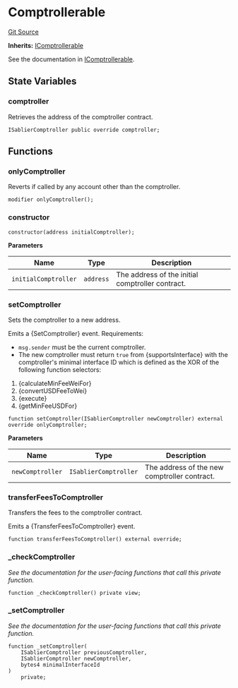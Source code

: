 # Comptrollerable

[Git Source](https://github.com/sablier-labs/evm-utils/blob/0b3bc38ab8badd135fc178b757afaf6902f1f63c/src/Comptrollerable.sol)

**Inherits:** [IComptrollerable](/reference/flow/contracts/interfaces/interface.IComptrollerable.md)

See the documentation in [IComptrollerable](/reference/flow/contracts/interfaces/interface.IComptrollerable.md).

## State Variables

### comptroller

Retrieves the address of the comptroller contract.

```solidity
ISablierComptroller public override comptroller;
```

## Functions

### onlyComptroller

Reverts if called by any account other than the comptroller.

```solidity
modifier onlyComptroller();
```

### constructor

```solidity
constructor(address initialComptroller);
```

**Parameters**

| Name                 | Type      | Description                                      |
| -------------------- | --------- | ------------------------------------------------ |
| `initialComptroller` | `address` | The address of the initial comptroller contract. |

### setComptroller

Sets the comptroller to a new address.

Emits a {SetComptroller} event. Requirements:

- `msg.sender` must be the current comptroller.
- The new comptroller must return `true` from {supportsInterface} with the comptroller's minimal interface ID which is
  defined as the XOR of the following function selectors:

1. {calculateMinFeeWeiFor}
2. {convertUSDFeeToWei}
3. {execute}
4. {getMinFeeUSDFor}

```solidity
function setComptroller(ISablierComptroller newComptroller) external override onlyComptroller;
```

**Parameters**

| Name             | Type                  | Description                                  |
| ---------------- | --------------------- | -------------------------------------------- |
| `newComptroller` | `ISablierComptroller` | The address of the new comptroller contract. |

### transferFeesToComptroller

Transfers the fees to the comptroller contract.

Emits a {TransferFeesToComptroller} event.

```solidity
function transferFeesToComptroller() external override;
```

### \_checkComptroller

_See the documentation for the user-facing functions that call this private function._

```solidity
function _checkComptroller() private view;
```

### \_setComptroller

_See the documentation for the user-facing functions that call this private function._

```solidity
function _setComptroller(
    ISablierComptroller previousComptroller,
    ISablierComptroller newComptroller,
    bytes4 minimalInterfaceId
)
    private;
```
